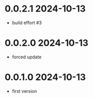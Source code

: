 0.0.2.1 2024-10-13
==================
- build effort #3

0.0.2.0 2024-10-13
==================
- forced update

0.0.1.0 2024-10-13
==================
- first version
